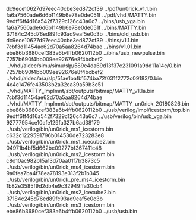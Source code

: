 dc9ece10627d97eec40cbe3ed872cf39  ../pdf/un0rick_v1.1.bin
fa6a7560ade6d6b1149b6e78e0de051f  ../pdf/vhdl/MATTY.bin
9edff6ff4d16a542f7329c126c43a6c7  ../bins/usb_vga.bin
fa6a7560ade6d6b1149b6e78e0de051f  ../bins/MATTY.bin
37184c245d76ed89fc93ad9eaf5e0c3b  ../bins/old_usb.bin
dc9ece10627d97eec40cbe3ed872cf39  ../bins/v1.1.bin
7cbf3d11454ae62d70a5aa8264d74bae  ../bins/v1.01.bin
ebe86b3680cef383a6b4ffb0620112b0  ../bins/usb_newpulse.bin
7257b690f4bb009ee92676e8f4bcbef2  ../vhdl/aldec/simu/simu/slp/589e4da69d13f37c231091a9dd11a14e/0.bin
7257b690f4bb009ee92676e8f4bcbef2  ../vhdl/aldec/a/a/slp/51ae1bafb1574ba72f031f2772c09183/0.bin
4c4c1476fe43503b2a32ca39a59b3c51  ../vhdl/MATTY_Implmnt/sbt/outputs/bitmap/MATTY_v1.1a.bin
7cbf3d11454ae62d70a5aa8264d74bae  ../vhdl/MATTY_Implmnt/sbt/outputs/bitmap/MATTY_un0rick_20180826.bin
ebe86b3680cef383a6b4ffb0620112b0  ../usb/verilog/impl/icestorm/top.bin
9edff6ff4d16a542f7329c126c43a6c7  ../usb/verilog/bin/usb_vga.bin
92777954ce10afe129fa327b6ad38179  ../usb/verilog/bin/un0rick_ms1_icestorm.bin
c632c1229591796b014530de723283e8  ../usb/verilog/bin/un0rick_ms1_icecube2.bin
04971b4bf5d662be09277bf367411c48  ../usb/verilog/bin/un0rick_ms2_icestorm.bin
c8d10ac982b15a13d70aa01f7b3873c5  ../usb/verilog/bin/un0rick_ms4_icestorm.bin
9a6fea7ba4f78ea78193e313f2b1b345  ../usb/verilog/bin/un0rick_pre_ms4_icestorm.bin
1b82e3585f9d2db4e9c32949ffa30cb4  ../usb/verilog/bin/un0rick_ms2_icecube2.bin
37184c245d76ed89fc93ad9eaf5e0c3b  ../usb/verilog/bin/un0rick_ms3_icestorm.bin
ebe86b3680cef383a6b4ffb0620112b0  ../usb/usb.bin

